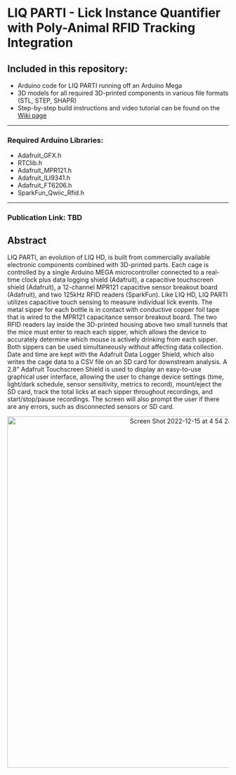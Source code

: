 # LIQ PARTI - Lick Instance Quantifier with Poly-Animal RFID Tracking Integration 

## Included in this repository:
  - Arduino code for LIQ PARTI running off an Arduino Mega
  - 3D models for all required 3D-printed components in various file formats (STL, STEP, SHAPR)
  - Step-by-step build instructions and video tutorial can be found on the [Wiki page](https://github.com/nickpetersen93/LIQ_HD/wiki/LIQ-HD---Step-by-Step-Tutorial "LIQ HD - Step-by-Step Tutorial")
  
------------------------------------------------------------------

### Required Arduino Libraries:
  - Adafruit_GFX.h
  - RTClib.h
  - Adafruit_MPR121.h
  - Adafruit_ILI9341.h
  - Adafruit_FT6206.h
  - SparkFun_Qwiic_Rfid.h
  
------------------------------------------------------------------

### Publication Link: TBD


## Abstract

LIQ PARTI, an evolution of LIQ HD, is built from commercially available electronic components combined with 3D-printed parts. Each cage is controlled by a single Arduino MEGA microcontroller connected to a real-time clock plus data logging shield (Adafruit), a capacitive touchscreen shield (Adafruit), a 12-channel MPR121 capacitive sensor breakout board (Adafruit), and two 125kHz RFID readers (SparkFun). Like LIQ HD, LIQ PARTI utilizes capacitive touch sensing to measure individual lick events. The metal sipper for each bottle is in contact with conductive copper foil tape that is wired to the MPR121 capacitance sensor breakout board. The two RFID readers lay inside the 3D-printed housing above two small tunnels that the mice must enter to reach each sipper, which allows the device to accurately determine which mouse is actively drinking from each sipper. Both sippers can be used simultaneously without affecting data collection. Date and time are kept with the Adafruit Data Logger Shield, which also writes the cage data to a CSV file on an SD card for downstream analysis. A 2.8” Adafruit Touchscreen Shield is used to display an easy-to-use graphical user interface, allowing the user to change device settings (time, light/dark schedule, sensor sensitivity, metrics to record), mount/eject the SD card, track the total licks at each sipper throughout recordings, and start/stop/pause recordings. The screen will also prompt the user if there are any errors, such as disconnected sensors or SD card.


<p align="center">
<img width="800" alt="Screen Shot 2022-12-15 at 4 54 24 PM" src="https://github.com/nickpetersen93/LIQ_PARTI/assets/86747820/ac5190c5-3204-40c8-a3d3-297990e5020e">
</p>
